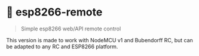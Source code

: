 # :dash: esp8266-remote

> Simple esp8266 web/API remote control

This version is made to work with NodeMCU v1 and Bubendorff RC, but can be adapted to any RC and ESP8266 platform.
